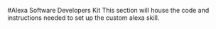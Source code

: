 #Alexa Software Developers Kit
This section will house the code and instructions needed to set up the custom alexa skill.
